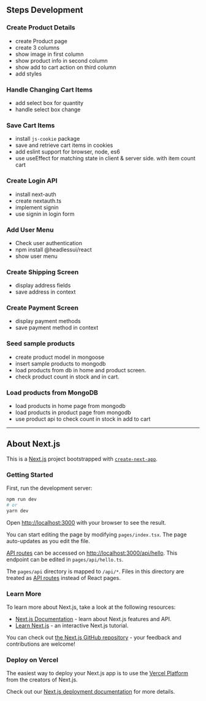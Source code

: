 ## Steps Development

<!-- https://www.youtube.com/watch?v=4N77Yj5Wdqk -->
### Create Product Details
- create Product page
- create 3 columns
- show image in first column
- show product info in second column
- show add to cart action on third column
- add styles

<!-- https://www.youtube.com/watch?v=-faQM063ZwA -->
### Handle Changing Cart Items
- add select box for quantity
- handle select box change

<!-- https://youtu.be/gJ5_Rx1S8zY -->
### Save Cart Items
- install `js-cookie` package
- save and retrieve cart items in cookies
- add eslint support for browser, node, es6
- use useEffect for matching state in client & server side. with item count cart

<!-- https://youtu.be/fBew9hQhvLU -->
### Create Login API
- install next-auth
- create nextauth.ts
- implement signin
- use signin in login form

<!-- https://youtu.be/_IBlyR5mRzA?t=9839 -->
### Add User Menu
- Check user authentication
- npm install @headlessui/react <!-- https://headlessui.com/react/menu -->
- show user menu

<!-- https://youtu.be/_IBlyR5mRzA?t=10369 -->
### Create Shipping Screen
- display address fields
- save address in context

<!-- https://youtu.be/_IBlyR5mRzA?t=11392 -->
### Create Payment Screen
- display payment methods
- save payment method in context

### Seed sample products
- create product model in mongoose
- insert sample products to mongodb
- load products from db in home and product screen.
- check product count in stock and in cart.

### Load products from MongoDB
- load products in home page from mongodb
- load products in product page from mongodb
- use product api to check count in stock in add to cart


---

## About Next.js

This is a [Next.js](https://nextjs.org/) project bootstrapped with [`create-next-app`](https://github.com/vercel/next.js/tree/canary/packages/create-next-app).

### Getting Started

First, run the development server:

```bash
npm run dev
# or
yarn dev
```

Open [http://localhost:3000](http://localhost:3000) with your browser to see the result.

You can start editing the page by modifying `pages/index.tsx`. The page auto-updates as you edit the file.

[API routes](https://nextjs.org/docs/api-routes/introduction) can be accessed on [http://localhost:3000/api/hello](http://localhost:3000/api/hello). This endpoint can be edited in `pages/api/hello.ts`.

The `pages/api` directory is mapped to `/api/*`. Files in this directory are treated as [API routes](https://nextjs.org/docs/api-routes/introduction) instead of React pages.

### Learn More

To learn more about Next.js, take a look at the following resources:

- [Next.js Documentation](https://nextjs.org/docs) - learn about Next.js features and API.
- [Learn Next.js](https://nextjs.org/learn) - an interactive Next.js tutorial.

You can check out [the Next.js GitHub repository](https://github.com/vercel/next.js/) - your feedback and contributions are welcome!

### Deploy on Vercel

The easiest way to deploy your Next.js app is to use the [Vercel Platform](https://vercel.com/new?utm_medium=default-template&filter=next.js&utm_source=create-next-app&utm_campaign=create-next-app-readme) from the creators of Next.js.

Check out our [Next.js deployment documentation](https://nextjs.org/docs/deployment) for more details.
